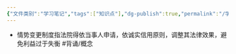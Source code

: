 ```yaml
---
{"文件类别":"学习笔记","tags":["知识点"],"dg-publish":true,"permalink":"/学习笔记studyup/知识点cheese/情势变更制度/","dgPassFrontmatter":true,"noteIcon":"","created":"2024-07-06T17:24:51.028+08:00","updated":"2024-09-11T12:15:44.280+08:00"}
---
```


- 情势变更制度指法院得依当事人申请，依诚实信用原则，调整其法律效果，避免利益过于失衡 #背诵/概念 